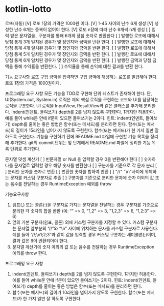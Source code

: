 # kotlin-lotto
로또(자동)
[V] 로또 1장의 가격은 1000원 이다.
[V] 1-45 사이의 난수 6개 생성
[V] 생성한 난수 6개는 중복이 없어야 한다.
[V] 로또 n장에 따라 난수 6개씩 n개 생성
[ ] 입력 받은 문자열을 , 구분자를 통해 6개의 당첨 숫자로 반환한다
[ ] 발행한 로또에 대해서 당첨 통계 3개 일치된 경우가 몇 장인지와 금액을 반환 한다.
[ ] 발행한 로또에 대해서 당첨 통계 4개 일치된 경우가 몇 장인지와 금액을 반환 한다.
[ ] 발행한 로또에 대해서 당첨 통계 5개 일치된 경우가 몇 장인지와 금액을 반환 한다.
[ ] 발행한 로또에 대해서 당첨 통계 6개 일치된 경우가 몇 장인지와 금액을 반환 한다.
[ ] 발행한 금액과 당첨 금액을 통해 수익률을 반환한다.
[ ] 수익율을 통해 손익에 대한 결과를 반환 한다.


기능 요구사항
로또 구입 금액을 입력하면 구입 금액에 해당하는 로또를 발급해야 한다.
로또 1장의 가격은 1000원이다.

프로그래밍 요구 사항
모든 기능을 TDD로 구현해 단위 테스트가 존재해야 한다. 단, UI(System.out, System.in) 로직은 제외
핵심 로직을 구현하는 코드와 UI를 담당하는 로직을 구분한다.
UI 로직을 InputView, ResultView와 같은 클래스를 추가해 분리한다.
indent(인덴트, 들여쓰기) depth를 2를 넘지 않도록 구현한다. 1까지만 허용한다.
예를 들어 while문 안에 if문이 있으면 들여쓰기는 2이다.
힌트: indent(인덴트, 들여쓰기) depth를 줄이는 좋은 방법은 함수(또는 메서드)를 분리하면 된다.
함수(또는 메서드)의 길이가 15라인을 넘어가지 않도록 구현한다.
함수(또는 메서드)가 한 가지 일만 잘 하도록 구현한다.
기능을 구현하기 전에 README.md 파일에 구현할 기능 목록을 정리해 추가한다.
git의 commit 단위는 앞 단계에서 README.md 파일에 정리한 기능 목록 단위로 추가한다.


문자열 덧셈 계산기
[ ] 빈문자열 or Null 을 입력할 경우 0을 반환해야 한다
[ ] 숫자하나를 문자열로 입력할 경우 해당 숫자를 반환한다
[ ] 구분자를 기준으로 각 문자 분리
[ ] 분리한 문자를 숫자로 변환
[ ] 변환한 숫자를 합하여 반환
[ ] "//" "\n"사이에 위체하는 문자를 커스텀 구분자로 추출
[ ] 구분자를 기준으로 분리한 문자에 숫자 이외의 값 또는 음수를 전달하는 경우 RuntimeException 예외를 throw

기능요구사항
1. 쉼표(,) 또는 콜론(:)을 구분자로 가지는 문자열을 전달하는 경우 구분자를 기준으로 분리한 각 숫자의 합을 반환 (예: “” => 0, "1,2" => 3, "1,2,3" => 6, “1,2:3” => 6)
2. 앞의 기본 구분자(쉼표, 콜론) 외에 커스텀 구분자를 지정할 수 있다. 커스텀 구분자는 문자열 앞부분의 “//”와 “\n” 사이에 위치하는 문자를 커스텀 구분자로 사용한다. 예를 들어 “//;\n1;2;3”과 같이 값을 입력할 경우 커스텀 구분자는 세미콜론(;)이며, 결과 값은 6이 반환되어야 한다.
3. 문자열 계산기에 숫자 이외의 값 또는 음수를 전달하는 경우 RuntimeException 예외를 throw 한다.

프로그래밍 요구 사항
1. indent(인덴트, 들여쓰기) depth를 2를 넘지 않도록 구현한다. 1까지만 허용한다.
   예를 들어 while문 안에 if문이 있으면 들여쓰기는 2이다.
   힌트: indent(인덴트, 들여쓰기) depth를 줄이는 좋은 방법은 함수(또는 메서드)를 분리하면 된다.
2. 함수(또는 메서드)의 길이가 10라인을 넘어가지 않도록 구현한다.
   함수(또는 메서드)가 한 가지 일만 잘 하도록 구현한다.
